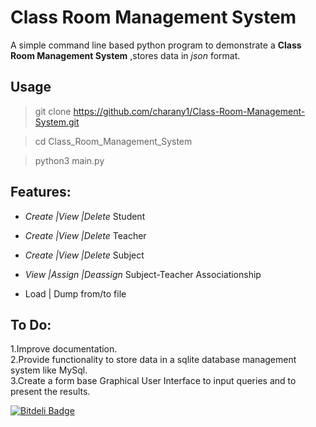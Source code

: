 Class Room Management System
===============================

A simple command line based  python program to demonstrate a **Class Room Management System** ,stores data in *json* format.

Usage
--------------

>git clone https://github.com/charany1/Class-Room-Management-System.git   

>cd Class_Room_Management_System   

>python3 main.py   


Features:
------------

* *Create  |View   |Delete* Student   

* *Create  |View   |Delete* Teacher   

* *Create  |View   |Delete* Subject  
 
* *View    |Assign |Deassign* Subject-Teacher Associationship  
*  Load | Dump from/to file

To Do:
--------------------------------
1.Improve documentation.  
2.Provide functionality to store data in a sqlite database management system like MySql.  
3.Create a form base Graphical User Interface to input queries and to present the results.  




[![Bitdeli Badge](https://d2weczhvl823v0.cloudfront.net/charany1/class-room-management-system/trend.png)](https://bitdeli.com/free "Bitdeli Badge")

